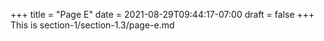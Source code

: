 +++
title = "Page E"
date = 2021-08-29T09:44:17-07:00
draft = false
+++
This is section-1/section-1.3/page-e.md
